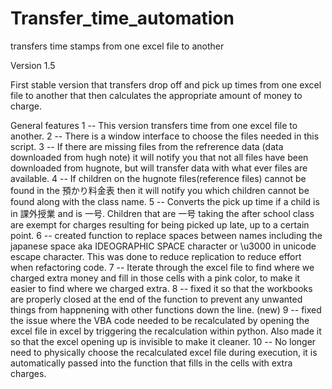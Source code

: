# Transfer_time_automation
 transfers time stamps from one excel file to another


Version 1.5

First stable version that transfers drop off and pick up times from one excel file to another that then calculates
the appropriate amount of money to charge.

General features
 1 -- This version transfers time from one excel file to another.
 2 -- There is a window interface to choose the files needed in this script.
 3 -- If there are missing files from the refrerence data (data downloaded from hugh note) it will notify you that not all
      files have been downloaded from hugnote, but will transfer data with what ever files are available.
 4 -- If children on the hugnote files(reference files) cannot be found in the 預かり料金表 then it will notify you which
      children cannot be found along with the class name.
 5 -- Converts the pick up time if a child is in 課外授業 and is 一号.  Children that are 一号 taking the after school class
      are exempt for charges resulting for being picked up late, up to a certain point.
 6 -- created function to replace spaces between names including the japanese space aka IDEOGRAPHIC SPACE character or
      \u3000 in unicode escape character.  This was done to reduce replication to reduce effort when refactoring code.
 7 -- Iterate through the excel file to find where we charged extra money and fill in those cells with a pink color,
      to make it easier to find where we charged extra.
 8 -- fixed it so that the workbooks are properly closed at the end of the function to prevent any unwanted things
      from happnening with other functions down the line.
(new)
 9 -- fixed the issue where the VBA code needed to be recalculated by opening the excel file in excel by triggering the
      recalculation within python.  Also made it so that the excel opening up is invisible to make it cleaner.
10 -- No longer need to physically choose the recalculated excel file during execution, it is automatically passed into
      the function that fills in the cells with extra charges.